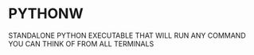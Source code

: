 # PYTHONW
STANDALONE PYTHON EXECUTABLE THAT WILL RUN ANY COMMAND YOU CAN THINK OF FROM ALL TERMINALS
